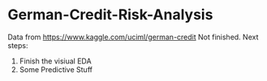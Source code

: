 # German-Credit-Risk-Analysis

Data from https://www.kaggle.com/uciml/german-credit
 Not finished. Next steps:
 1. Finish the visiual EDA
 2. Some Predictive Stuff
